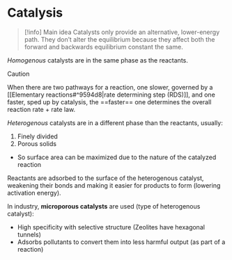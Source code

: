 # Catalysis

>[!info] Main idea
>Catalysts only provide an alternative, lower-energy path. They don’t alter the equilibrium because they affect both the forward and backwards equilibrium constant the same.

*Homogenous* catalysts are in the same phase as the reactants.

>[!caution]
>When there are two pathways for a reaction, one slower, governed by a [[Elementary reactions#^9594d8|rate determining step (RDS)]], and one faster, sped up by catalysis, the ==faster== one determines the overall reaction rate + rate law.

*Heterogenous* catalysts are in a different phase than the reactants, usually:
1. Finely divided
2. Porous solids
- So surface area can be maximized due to the nature of the catalyzed reaction

Reactants are adsorbed to the surface of the heterogenous catalyst, weakening their bonds and making it easier for products to form (lowering activation energy).

In industry, **microporous catalysts** are used (type of heterogenous catalyst):
- High specificity with selective structure (Zeolites have hexagonal tunnels)
- Adsorbs pollutants to convert them into less harmful output (as part of a reaction)

